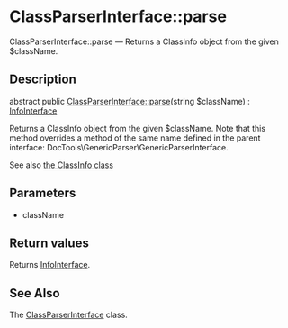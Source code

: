 ClassParserInterface::parse
================

ClassParserInterface::parse — Returns a ClassInfo object from the given $className.

Description
---------------


abstract public [ClassParserInterface::parse](https://github.com/lingtalfi/DocTools/blob/master/doc/api/DocTools/ClassParser/ClassParserInterface/parse.md)(string $className) : [InfoInterface](https://github.com/lingtalfi/DocTools/blob/master/doc/api/DocTools/Info/InfoInterface.md)




Returns a ClassInfo object from the given $className.
Note that this method overrides a method of the same name
defined in the parent interface: DocTools\GenericParser\GenericParserInterface.

See also [the ClassInfo class](https://github.com/lingtalfi/DocTools/blob/master/doc/api/DocTools/Info/ClassInfo.md)


Parameters
--------------

- className
    

Return values
----------------

Returns [InfoInterface](https://github.com/lingtalfi/DocTools/blob/master/doc/api/DocTools/Info/InfoInterface.md).









See Also
-----------

The [ClassParserInterface](https://github.com/lingtalfi/DocTools/blob/master/doc/api/DocTools/ClassParser/ClassParserInterface.md) class.
